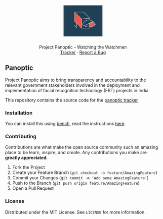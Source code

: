 <div align="center">
    <h1>
        <br>
        <a href="https://panoptic.in">
            <img src=".github/panoptic.png" height="100">
        </a>
    </h1>
    <p align="center">
    Project Panoptic - Watching the Watchmen
    <br />
    <a href="https://panoptic.in">Tracker</a>
    ·
    <a href="https://github.com/frappe/panoptic/issues/new">Report a Bug</a>
  </p>
</div>

## Panoptic

Project Panoptic aims to bring transparency and accountability to the relevant government stakeholders involved in the deployment and implementation of facial recognition technology (FRT) projects in India.

This repository contains the source code for the [panoptic tracker](https://panoptic.in)

### Installation

You can install this using [bench](https://github.com/frappe/bench), read the instructions [here](https://frappeframework.com/docs/user/en/installation).

### Contributing

Contributions are what make the open source community such an amazing place to be learn, inspire, and create. Any contributions you make are **greatly appreciated**.

1. Fork the Project
2. Create your Feature Branch (`git checkout -b feature/AmazingFeature`)
3. Commit your Changes (`git commit -m 'Add some AmazingFeature'`)
4. Push to the Branch (`git push origin feature/AmazingFeature`)
5. Open a Pull Request

### License

Distributed under the MIT License. See `LICENSE` for more information.
